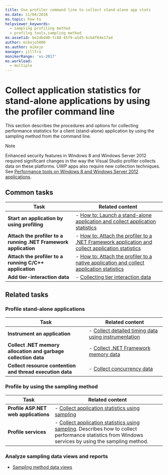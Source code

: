 ```yaml
---
title: Use profiler command line to collect stand-alone app stats
ms.date: 11/04/2016
ms.topic: how-to
helpviewer_keywords: 
  - sampling profiling method
  - profilng tools,sampling method
ms.assetid: be2dbdd0-fc88-45f9-a1d5-bcb4f64e17ad
author: mikejo5000
ms.author: mikejo
manager: jillfra
monikerRange: 'vs-2017'
ms.workload: 
  - multiple
---
```

# Collect application statistics for stand-alone applications by using the profiler command line
This section describes the procedures and options for collecting performance statistics for a client (stand-alone) application by using the sampling method from the command line.

> [!NOTE]
> Enhanced security features in Windows 8 and Windows Server 2012 required significant changes in the way the Visual Studio profiler collects data on these platforms. UWP apps also require new collection techniques. See [Performance tools on Windows 8 and Windows Server 2012 applications](../profiling/performance-tools-on-windows-8-and-windows-server-2012-applications.md).

## Common tasks

|Task|Related content|
|----------|---------------------|
|**Start an application by using profiling**|-   [How to: Launch a stand-alone application and collect application statistics](../profiling/how-to-launch-a-stand-alone-app-and-collect-application-statistics.md)|
|**Attach the profiler to a running .NET Framework application**|-   [How to: Attach the profiler to a .NET Framework application and collect application statistics](../profiling/how-to-attach-the-profiler-to-a-dotnet-app-and-collect-application-statistics.md)|
|**Attach the profiler to a running C/C++ application**|-   [How to: Attach the profiler to a native application and collect application statistics](../profiling/how-to-attach-the-profiler-to-a-native-app-and-collect-application-statistics.md)|
|**Add tier-interaction data**|-   [Collecting tier interaction data](../profiling/adding-tier-interaction-data-from-the-command-line.md)|

## Related tasks

### Profile stand-alone applications

|Task|Related content|
|----------|---------------------|
|**Instrument an application**|-   [Collect detailed timing data using instrumentation](../profiling/collecting-detailed-timing-data-for-a-stand-alone-application.md)|
|**Collect .NET memory allocation and garbage collection data**|-   [Collect .NET Framework memory data](../profiling/collecting-dotnet-framework-memory-data-for-stand-alone-applications.md)|
|**Collect resource contention and thread execution data**|-   [Collect concurrency data](../profiling/collecting-concurrency-data-for-stand-alone-applications.md)|

### Profile by using the sampling method

|Task|Related content|
|----------|---------------------|
|**Profile ASP.NET web applications**|-   [Collect application statistics using sampling](../profiling/collecting-application-statistics-for-aspnet-using-the-profiler-sampling-method.md)|
|**Profile services**|-   [Collect application statistics using sampling](../profiling/collecting-application-statistics-for-services-by-using-the-profiler-sampling-method.md). Describes how to collect performance statistics from Windows services by using the sampling method.|

### Analyze sampling data views and reports
- [Sampling method data views](../profiling/profiler-sampling-method-data-views.md)
